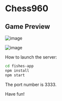 # Chess960


## Game Preview

![image](https://user-images.githubusercontent.com/73136957/182705893-8308b0db-fe01-4b4f-831f-6d5c701b5ee1.png)


![image](https://user-images.githubusercontent.com/73136957/182706929-ba21c093-aa2a-49c1-83d9-82a6fd0ca4ce.png)




How to launch the server:
```sh
cd fishes-app
npm install
npm start
```

The port number is 3333.

Have fun!
